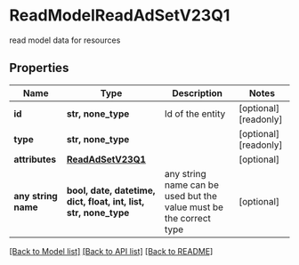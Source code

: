 # ReadModelReadAdSetV23Q1

read model data for resources

## Properties
Name | Type | Description | Notes
------------ | ------------- | ------------- | -------------
**id** | **str, none_type** | Id of the entity | [optional] [readonly] 
**type** | **str, none_type** |  | [optional] [readonly] 
**attributes** | [**ReadAdSetV23Q1**](ReadAdSetV23Q1.md) |  | [optional] 
**any string name** | **bool, date, datetime, dict, float, int, list, str, none_type** | any string name can be used but the value must be the correct type | [optional]

[[Back to Model list]](../README.md#documentation-for-models) [[Back to API list]](../README.md#documentation-for-api-endpoints) [[Back to README]](../README.md)


